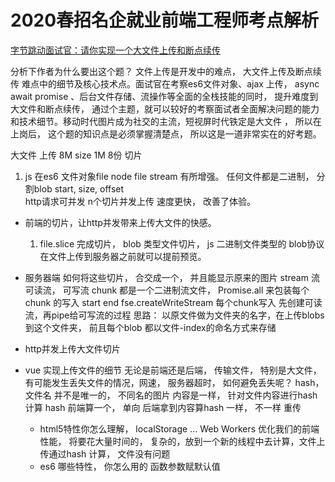 # 2020春招名企就业前端工程师考点解析
[字节跳动面试官：请你实现一个大文件上传和断点续传](https://juejin.im/post/5dff8a26e51d4558105420ed)

分析下作者为什么要出这个题？ 
文件上传是开发中的难点， 大文件上传及断点续传 难点中的细节及核心技术点。面试官在考察es6文件对象、ajax 上传， async await promise 、后台文件存储、流操作等全面的全栈技能的同时， 提升难度到大文件和断点续传， 通过个主题，就可以较好的考察面试者全面解决问题的能力和技术细节。移动时代图片成为社交的主流，短视屏时代铁定是大文件 ， 所以在上岗后， 这个题的知识点是必须掌握清楚点， 所以这是一道非常实在的好考题。

大文件  上传   8M   size 1M  8份 
切片 
1. js 在es6 文件对象file node file stream 有所增强。
任何文件都是二进制， 分割blob 
start,  size, offset  
http请求可并发  n个切片并发上传 速度更快， 改善了体验。

- 前端的切片，让http并发带来上传大文件的快感。
  1. file.slice 完成切片， blob 类型文件切片， js 二进制文件类型的 blob协议 在文件上传到服务器之前就可以提前预览。 
  
- 服务器端
  如何将这些切片， 合交成一个， 并且能显示原来的图片
  stream 流 
  可读流， 可写流
  chunk 都是一个二进制流文件， 
  Promise.all 来包装每个chunk 的写入
  start end   fse.createWriteStream 
  每个chunk写入 先创建可读流，再pipe给可写流的过程 
  思路： 以原文件做为文件夹的名字，在上传blobs到这个文件夹， 前且每个blob 都以文件-index的命名方式来存储

- http并发上传大文件切片 

- vue 实现上传文件的细节
  无论是前端还是后端， 传输文件， 特别是大文件，有可能发生丢失文件的情况，网速， 服务器超时， 如何避免丢失呢？ 
  hash，文件名 并不是唯一的， 不同名的图片 内容是一样， 针对文件内容进行hash 计算
  hash  前端算一个， 单向
  后端拿到内容算hash 
  一样， 
  不一样 重传

  - html5特性你怎么理解， localStorage ...
  Web Workers  优化我们的前端性能， 将要花大量时间的， 复杂的，放到一个新的线程中去计算，文件上传通过hash 计算， 文件没有问题
  - es6 哪些特性， 你怎么用的
    函数参数赋默认值 